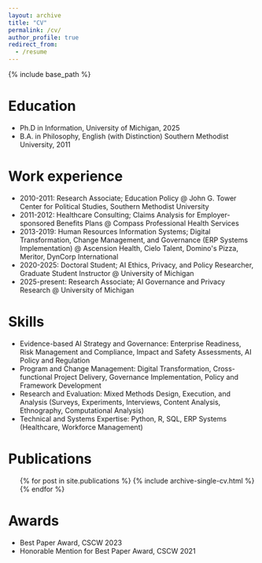```yaml
---
layout: archive
title: "CV"
permalink: /cv/
author_profile: true
redirect_from:
  - /resume
---
```


{% include base_path %}

Education
======
* Ph.D in Information, University of Michigan, 2025
* B.A. in Philosophy, English (with Distinction) Southern Methodist University, 2011

Work experience
======
* 2010-2011: Research Associate; Education Policy @ John G. Tower Center for Political Studies, Southern Methodist University
* 2011-2012: Healthcare Consulting; Claims Analysis for Employer-sponsored Benefits Plans @ Compass Professional Health Services
* 2013-2019: Human Resources Information Systems; Digital Transformation, Change Management, and Governance (ERP Systems Implementation) @ Ascension Health, Cielo Talent, Domino's Pizza, Meritor, DynCorp International
* 2020-2025: Doctoral Student; AI Ethics, Privacy, and Policy Researcher, Graduate Student Instructor @ University of Michigan
* 2025-present: Research Associate; AI Governance and Privacy Research @ University of Michigan

Skills
======
* Evidence-based AI Strategy and Governance: Enterprise Readiness, Risk Management and Compliance, Impact and Safety Assessments, AI Policy and Regulation 
* Program and Change Management: Digital Transformation, Cross-functional Project Delivery, Governance Implementation, Policy and Framework Development
* Research and Evaluation: Mixed Methods Design, Execution, and Analysis (Surveys, Experiments, Interviews, Content Analysis, Ethnography, Computational Analysis) 
* Technical and Systems Expertise: Python, R, SQL, ERP Systems (Healthcare, Workforce Management)

Publications
======
  <ul>{% for post in site.publications %}
    {% include archive-single-cv.html %}
  {% endfor %}</ul>
  

Awards
======
* Best Paper Award, CSCW 2023
* Honorable Mention for Best Paper Award, CSCW 2021

